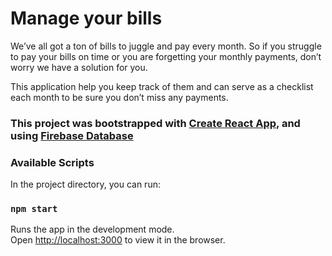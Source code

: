 # Manage your bills

We’ve all got a ton of bills to juggle and pay every month. So if you struggle to pay your bills on time or you are forgetting your monthly payments, don’t worry we have a solution for you.

This application help you keep track of them and can serve as a checklist each month to be sure you don’t miss any payments.

### This project was bootstrapped with [Create React App](https://github.com/facebook/create-react-app), and using [Firebase Database](https://firebase.google.com/)

### Available Scripts

In the project directory, you can run:

### `npm start`

Runs the app in the development mode.<br />
Open [http://localhost:3000](http://localhost:3000) to view it in the browser.



